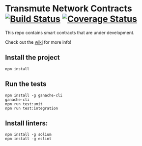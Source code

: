 # Transmute Network Contracts [![Build Status](https://travis-ci.org/transmute-industries/network-contracts.svg?branch=master)](https://travis-ci.org/transmute-industries/network-contracts) [![Coverage Status](https://coveralls.io/repos/github/transmute-industries/network-contracts/badge.svg?branch=master)](https://coveralls.io/github/transmute-industries/network-contracts?branch=master)

This repo contains smart contracts that are under development.

Check out the [wiki](https://github.com/transmute-industries/network-contracts/wiki) for more info!

## Install the project

```
npm install
```

## Run the tests

```
npm install -g ganache-cli
ganache-cli
npm run test:unit
npm run test:integration
```

## Install linters:

```
npm install -g solium
npm install -g eslint
```
